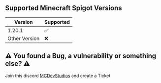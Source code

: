 ## Supported Minecraft Spigot Versions

| Version       | Supported |
|---------------|-----------|
| 1.20.1        | ✅         |
| Other Version | ❌         |

## ⚠️ You found a Bug, a vulnerability or something else? ⚠️

Join this discord [MCDevStudios](https://discord.gg/QWpsnKPC8W) and create a Ticket 
